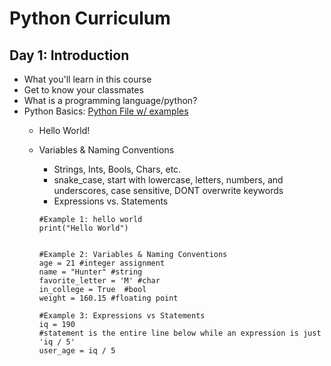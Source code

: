 # Python Curriculum 

## Day 1: Introduction 
- What you'll learn in this course
- Get to know your classmates
- What is a programming language/python? 
- Python Basics: [Python File w/ examples](https://github.com/HunterMRocha/python-curriculum/blob/master/python_basics.py)
  - Hello World! 
  - Variables & Naming Conventions
    - Strings, Ints, Bools, Chars, etc.
    - snake_case, start with lowercase, letters, numbers, and underscores, case sensitive, DONT overwrite keywords
    - Expressions vs. Statements 
  
	```
	#Example 1: hello world 
	print("Hello World")


	#Example 2: Variables & Naming Conventions 
	age = 21 #integer assignment 
	name = "Hunter" #string 
	favorite_letter = 'M' #char 
	in_college = True  #bool
	weight = 160.15 #floating point

	#Example 3: Expressions vs Statements
	iq = 190 
	#statement is the entire line below while an expression is just 'iq / 5' 
	user_age = iq / 5

	```

	




